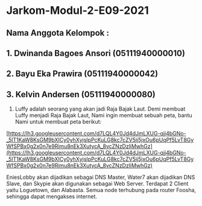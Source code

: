 # Jarkom-Modul-2-E09-2021

## Nama Anggota Kelompok :
## 1. Dwinanda Bagoes Ansori (05111940000010) 
## 2. Bayu Eka Prawira (05111940000042) 
## 3. Kelvin Andersen (05111940000080)

1. Luffy adalah seorang yang akan jadi Raja Bajak Laut. Demi membuat Luffy menjadi Raja Bajak Laut, Nami ingin membuat sebuah peta, bantu Nami untuk membuat peta berikut:

[https://lh3.googleusercontent.com/d7LQL4Y0Jd4dJmLXUG-qjj4bGNo-_5lT1KaW8KsGM9bXICy0yhXyjsIpPcKuLG8kc7cZV5ij5jxOu6pUqPf5LvT8GyWfSPBx0g2x0n7e9Rimu8nEk3XutycA_8vcZNzDzliMwhGz](https://lh3.googleusercontent.com/d7LQL4Y0Jd4dJmLXUG-qjj4bGNo-_5lT1KaW8KsGM9bXICy0yhXyjsIpPcKuLG8kc7cZV5ij5jxOu6pUqPf5LvT8GyWfSPBx0g2x0n7e9Rimu8nEk3XutycA_8vcZNzDzliMwhGz)

EniesLobby akan dijadikan sebagai DNS Master, Water7 akan dijadikan DNS Slave, dan Skypie akan digunakan sebagai Web Server. Terdapat 2 Client yaitu Loguetown, dan Alabasta. Semua node terhubung pada router Foosha, sehingga dapat mengakses internet.
